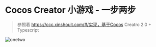 # Cocos Creator 小游戏 - 一步两步
> 参照着 https://ccc.xinshouit.com/#/实现，基于Cocos Creatro 2.0 + Typescript

![onetwo](https://ws1.sinaimg.cn/large/006tNbRwly1fwwyk641mdg31kw0t3e8h.gif)
